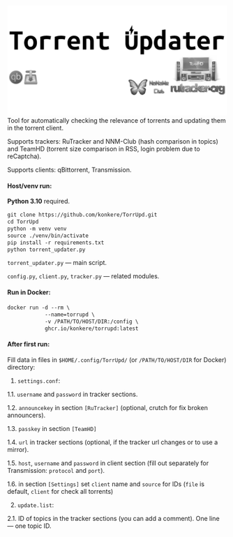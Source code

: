 ![Torrent updater](/img/TorrUpd.jpg)
Tool for automatically checking the relevance of torrents and updating them in the torrent client.

Supports trackers: RuTracker and NNM-Club (hash comparison in topics) and TeamHD (torrent size comparison in RSS, login problem due to reCaptcha).

Supports clients: qBittorrent, Transmission.

#### Host/venv run:
**Python 3.10** required.

```shell
git clone https://github.com/konkere/TorrUpd.git
cd TorrUpd
python -m venv venv
source ./venv/bin/activate
pip install -r requirements.txt
python torrent_updater.py
````

``torrent_updater.py`` — main script.

``config.py``, ``client.py``, ``tracker.py`` — related modules.

#### Run in Docker:
```shell
docker run -d --rm \
            --name=torrupd \
            -v /PATH/TO/HOST/DIR:/config \
            ghcr.io/konkere/torrupd:latest
```

#### After first run:
Fill data in files in ``$HOME/.config/TorrUpd/`` (or ``/PATH/TO/HOST/DIR`` for Docker) directory:

1. ``settings.conf``:

1.1. ``username`` and ``password`` in tracker sections.

1.2. ``announcekey`` in section ``[RuTracker]`` (optional, crutch for fix broken announcers).

1.3. ``passkey`` in section ``[TeamHD]``

1.4. ``url`` in tracker sections (optional, if the tracker url changes or to use a mirror).

1.5. ``host``, ``username`` and ``password`` in client section (fill out separately for Transmission: ``protocol`` and ``port``).

1.6. in section ``[Settings]`` set ``client`` name and ``source`` for IDs (``file`` is default, ``client`` for check all torrents)

2. ``update.list``:

2.1. ID of topics in the tracker sections (you can add a comment). One line — one topic ID.
